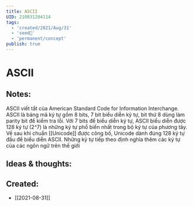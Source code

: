 ```yaml
---
title: ASCII
UID: 210831204114
tags:
  - 'created/2021/Aug/31'
  - 'seed🥜'
  - 'permanent/concept'
publish: true
---
```

# ASCII

## Notes:
ASCII viết tắt của American Standard Code for Information Interchange.
ASCII là bảng mã ký tự gồm 8 bits, 7 bit biểu diễn ký tự, bit thứ 8 dùng làm parity bit để kiểm tra lỗi. 
Với 7 bits để biểu diễn ký tự, ASCII biểu diễn được 128 ký tự (2^7) là những ký tự phổ biến nhất trong bộ ký tự của phương tây.
Về sau khi chuẩn [[Unicode]] được công bố, Unicode dành đúng 128 ký tự đầu để biểu diễn ASCII. Những ký tự tiếp theo định nghĩa thêm các ký tự của các ngôn ngữ trên thế giới


## Ideas & thoughts:
## Created:
- [[2021-08-31]]
